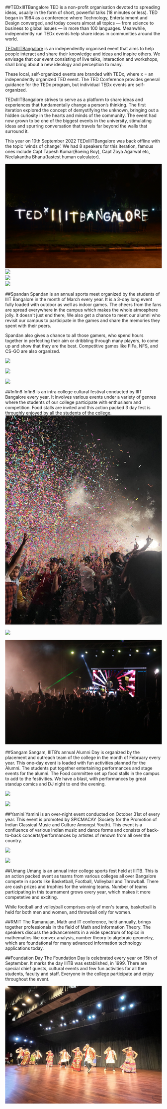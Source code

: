 ##TEDxIIITBangalore
TED is a non-profit organisation devoted to spreading ideas, usually in the form of short, powerful talks (18 minutes or less). TED began in 1984 as a conference where Technology, Entertainment and Design converged, and today covers almost all topics — from science to business to global issues — in more than 100 languages. Meanwhile, independently run TEDx events help share ideas in communities around the world.

<a href="http://tedxiiitbangalore.in" target="_blank">TEDxIIITBangalore</a> is an independently organised event that aims to help people interact and share their knowledge and ideas and inspire others. We envisage that our event consisting of live talks, interaction and workshops, shall bring about a new ideology and perception to many. 

These local, self-organized events are branded with TEDx, where x = an independently organized TED event. The TED Conference provides general guidance for the TEDx program, but individual TEDx events are self-organized.


TEDxIIITBangalore strives to serve as a platform to share ideas and experiences that fundamentally change a person’s thinking. The first iteration explored the concept of demystifying the unknown, bringing out a hidden curiosity in the hearts and minds of the community. The event had now grown to be one of the biggest events in the university, stimulating ideas and spurring conversation that travels far beyond the walls that surround it.

This year on 10th September 2022 TEDxIIITBangalore was back offline with the topic ‘winds of change’. We had 8 speakers for this iteration, famous ones include Capt Tapesh Kumar(Boeing Boy), Capt Zoya Agarwal etc, Neelakantha Bhanu(fastest human calculator).

![](images/events/ted1.jpg)<br>
![](images/events/ted2.jpg)<br>
![](images/events/ted3.jpg)<br>
![](images/events/ted4.jpg)<br>


##Spandan
Spandan is an annual sports meet organized by the students of IIIT Bangalore in the month of March every year. It is a 3-day long event fully loaded with outdoor as well as indoor games. The cheers from the fans are spread everywhere in the campus which makes the whole atmosphere jolly. It doesn't just end there, We also get a chance to meet our alumni who revisit our campus to participate in the games and share the memories they spent with their peers.

Spandan also gives a chance to all those gamers, who spend hours together in perfecting their aim or dribbling through many players, to come up and show that they are the best. Competitive games like FIFa, NFS, and CS-GO are also organized.

![](images/events/spandan_1.JPG)

![](images/events/football1.jpg)

![](images/events/fifa1.jpg)

##Infin8
Infin8 is an intra college cultural festival conducted by IIIT Bangalore every year. It involves various events under a variety of genres where the students of our college participate with enthusiasm and competition. Food stalls are invited and this action packed 3 day fest is throughly enjoyed by all the students of the college.
![](images/events/infin8_1.jpg)

![](images/events/infin8_2.JPG)

![](images/events/infin8_3.JPG)

##Sangam
Sangam, IIITB’s annual Alumni Day is organized by the placement and outreach team of the college in the month of February every year. This one-day event is loaded with fun activities planned for the Alumni. The students put together entertaining performances and stage events for the alumni. The Food committee set up food stalls in the campus to add to the festivities. We have a blast, with performances by great standup comics and DJ night to end the evening.

![](images/events/sangam_1.JPG)

![](images/events/sangam_2.JPG)


##Yamini
Yamini is an over-night event conducted on October 31st of every year. This event is promoted by SPICMACAY (Society for the Promotion of Indian Classical Music and Culture Amongst Youth). This event is a confluence of various Indian music and dance forms and consists of back-to-back concerts/performances by artistes of renown from all over the country.


![](images/events/yamini1.jpg)

![](images/events/yamini2.jpg)


##Umang
Umang is an annual inter college sports fest held at IIITB. This is an action packed event as teams from various colleges all over Bangalore compete in sports like Basketball, Football, Volleyball and Throwball. There are cash prizes and trophies for the winning teams. Number of teams participating in this tournament grows every year, which makes it more competetive and exciting.

While football and volleyball comprises only of men's teams, basketball is held for both men and women, and throwball only for women.


##RMIT
The Ramanujan, Math and IT conference, held annually, brings together professionals in the field of Math and Information Theory. The speakers discuss the advancements in a wide spectrum of topics in mathematics like convex analysis, number theory to algebraic geometry, which are foundational for many advanced information technology applications today.


##Foundation Day
The Foundation Day is celebrated every year on 15th of September. It marks the day IIITB was established, in 1999. There are special chief guests, cultural events and few fun activities for all the students, faculty and staff. Everyone in the college participate and enjoy throughout the event.

 ![](images/events/fd_dance.jpg)
